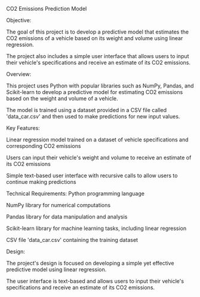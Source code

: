 CO2 Emissions Prediction Model

Objective:

The goal of this project is to develop a predictive model that estimates the CO2 emissions of a vehicle based on its weight and volume using linear regression. 

The project also includes a simple user interface that allows users to input their vehicle's specifications and receive an estimate of its CO2 emissions.

Overview:

This project uses Python with popular libraries such as NumPy, Pandas, and Scikit-learn to develop a predictive model for estimating CO2 emissions based on the weight and volume of a vehicle. 

The model is trained using a dataset provided in a CSV file called 'data_car.csv' and then used to make predictions for new input values.

Key Features:

Linear regression model trained on a dataset of vehicle specifications and corresponding CO2 emissions

Users can input their vehicle's weight and volume to receive an estimate of its CO2 emissions

Simple text-based user interface with recursive calls to allow users to continue making predictions

Technical Requirements:
Python programming language

NumPy library for numerical computations

Pandas library for data manipulation and analysis

Scikit-learn library for machine learning tasks, including linear regression

CSV file 'data_car.csv' containing the training dataset

Design:

The project's design is focused on developing a simple yet effective predictive model using linear regression. 

The user interface is text-based and allows users to input their vehicle's specifications and receive an estimate of its CO2 emissions.

